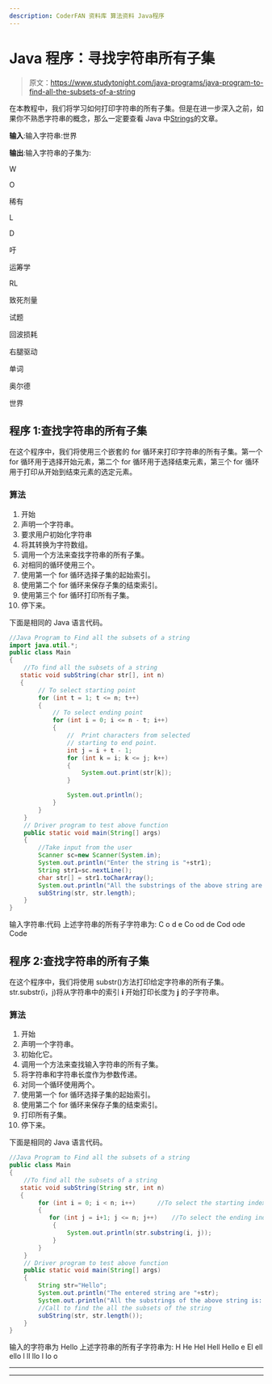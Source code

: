 ```yaml
---
description: CoderFAN 资料库 算法资料 Java程序
---
```


# Java 程序：寻找字符串所有子集

> 原文：<https://www.studytonight.com/java-programs/java-program-to-find-all-the-subsets-of-a-string>

在本教程中，我们将学习如何打印字符串的所有子集。但是在进一步深入之前，如果你不熟悉字符串的概念，那么一定要查看 Java 中[Strings](https://www.studytonight.com/java/string-handling-in-java.php)的文章。

**输入**:输入字符串:世界

**输出**:输入字符串的子集为:

W

O

稀有

L

D

吁

运筹学

RL

致死剂量

试题

回波损耗

右腿驱动

单词

奥尔德

世界

## 程序 1:查找字符串的所有子集

在这个程序中，我们将使用三个嵌套的 for 循环来打印字符串的所有子集。第一个 for 循环用于选择开始元素，第二个 for 循环用于选择结束元素，第三个 for 循环用于打印从开始到结束元素的选定元素。

### 算法

1.  开始
2.  声明一个字符串。
3.  要求用户初始化字符串
4.  将其转换为字符数组。
5.  调用一个方法来查找字符串的所有子集。
6.  对相同的循环使用三个。
7.  使用第一个 for 循环选择子集的起始索引。
8.  使用第二个 for 循环来保存子集的结束索引。
9.  使用第三个 for 循环打印所有子集。
10.  停下来。

下面是相同的 Java 语言代码。

```java
//Java Program to Find all the subsets of a string
import java.util.*;
public class Main
{
    //To find all the subsets of a string
   static void subString(char str[], int n)
   {
        // To select starting point
        for (int t = 1; t <= n; t++) 
        {
            // To select ending point
            for (int i = 0; i <= n - t; i++) 
            {
                //  Print characters from selected
                // starting to end point.  
                int j = i + t - 1;
                for (int k = i; k <= j; k++) 
                {
                    System.out.print(str[k]);
                }

                System.out.println();
            }
        }
    } 
    // Driver program to test above function
    public static void main(String[] args) 
    {
        //Take input from the user
        Scanner sc=new Scanner(System.in);
        System.out.println("Enter the string is "+str1);
        String str1=sc.nextLine();
        char str[] = str1.toCharArray();
        System.out.println("All the substrings of the above string are: ");
        subString(str, str.length);
    }
}
```

输入字符串:代码
上述字符串的所有子字符串为:
C
o
d
e
Co
od
de
Cod
ode
Code

## 程序 2:查找字符串的所有子集

在这个程序中，我们将使用 substr()方法打印给定字符串的所有子集。str.substr(i，j)将从字符串中的索引 **i** 开始打印长度为 **j** 的子字符串。

### 算法

1.  开始
2.  声明一个字符串。
3.  初始化它。
4.  调用一个方法来查找输入字符串的所有子集。
5.  将字符串和字符串长度作为参数传递。
6.  对同一个循环使用两个。
7.  使用第一个 for 循环选择子集的起始索引。
8.  使用第二个 for 循环来保存子集的结束索引。
9.  打印所有子集。
10.  停下来。

下面是相同的 Java 语言代码。

```java
//Java Program to Find all the subsets of a string
public class Main
{
    //To find all the subsets of a string
   static void subString(String str, int n)
   {
        for (int i = 0; i < n; i++)      //To select the starting index
        {
           for (int j = i+1; j <= n; j++)    //To select the ending index
            {
                System.out.println(str.substring(i, j));
            }
        }
    }
    // Driver program to test above function
    public static void main(String[] args) 
    {
        String str="Hello";
        System.out.println("The entered string are "+str);
        System.out.println("All the substrings of the above string is: ");
        //Call to find the all the subsets of the string
        subString(str, str.length());
    }
}
```

输入的字符串为 Hello
上述字符串的所有子字符串为:
H
He
Hel
Hell
Hello
e
El
ell
ello
l
ll
llo
l
lo
o

* * *

* * *
